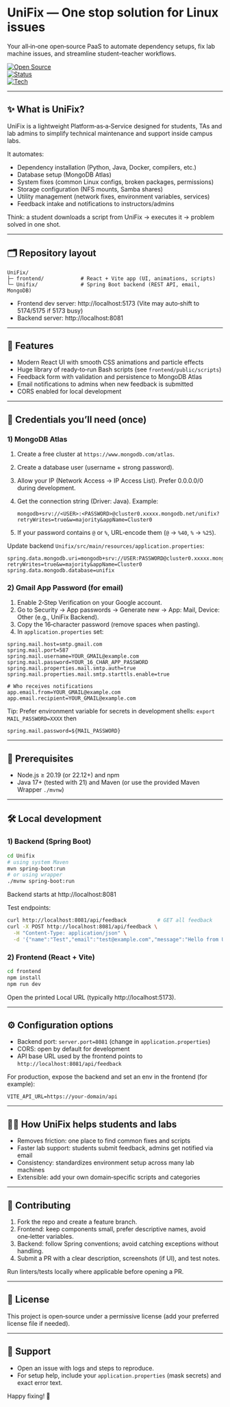# UniFix — One stop solution for Linux issues

Your all‑in‑one open‑source PaaS to automate dependency setups, fix lab machine issues, and streamline student–teacher workflows.

[![Open Source](https://img.shields.io/badge/powered%20by-open%20source-3fb950.svg)](#)  
[![Status](https://img.shields.io/badge/status-active-success.svg)](#)  
[![Tech](https://img.shields.io/badge/stack-React%20%7C%20Vite%20%7C%20Spring%20Boot%20%7C%20MongoDB-0ea5e9.svg)](#)

---

## ✨ What is UniFix?
UniFix is a lightweight Platform‑as‑a‑Service designed for students, TAs and lab admins to simplify technical maintenance and support inside campus labs.

It automates:
- Dependency installation (Python, Java, Docker, compilers, etc.)
- Database setup (MongoDB Atlas)
- System fixes (common Linux configs, broken packages, permissions)
- Storage configuration (NFS mounts, Samba shares)
- Utility management (network fixes, environment variables, services)
- Feedback intake and notifications to instructors/admins

Think: a student downloads a script from UniFix → executes it → problem solved in one shot.

---

## 🗂 Repository layout
```
UniFix/
├─ frontend/            # React + Vite app (UI, animations, scripts)
└─ Unifix/              # Spring Boot backend (REST API, email, MongoDB)
```

- Frontend dev server: http://localhost:5173 (Vite may auto‑shift to 5174/5175 if 5173 busy)
- Backend server: http://localhost:8081

---

## 🚀 Features
- Modern React UI with smooth CSS animations and particle effects
- Huge library of ready‑to‑run Bash scripts (see `frontend/public/scripts`)
- Feedback form with validation and persistence to MongoDB Atlas
- Email notifications to admins when new feedback is submitted
- CORS enabled for local development

---

## 🔐 Credentials you’ll need (once)

### 1) MongoDB Atlas
1. Create a free cluster at `https://www.mongodb.com/atlas`.
2. Create a database user (username + strong password).
3. Allow your IP (Network Access → IP Access List). Prefer 0.0.0.0/0 during development.
4. Get the connection string (Driver: Java). Example:
   
   `mongodb+srv://<USER>:<PASSWORD>@cluster0.xxxxx.mongodb.net/unifix?retryWrites=true&w=majority&appName=Cluster0`
5. If your password contains `@` or `%`, URL‑encode them (`@` → `%40`, `%` → `%25`).

Update backend `Unifix/src/main/resources/application.properties`:
```
spring.data.mongodb.uri=mongodb+srv://USER:PASSWORD@cluster0.xxxxx.mongodb.net/unifix?retryWrites=true&w=majority&appName=Cluster0
spring.data.mongodb.database=unifix
```

### 2) Gmail App Password (for email)
1. Enable 2‑Step Verification on your Google account.
2. Go to Security → App passwords → Generate new → App: Mail, Device: Other (e.g., UniFix Backend).
3. Copy the 16‑character password (remove spaces when pasting).
4. In `application.properties` set:
```
spring.mail.host=smtp.gmail.com
spring.mail.port=587
spring.mail.username=YOUR_GMAIL@example.com
spring.mail.password=YOUR_16_CHAR_APP_PASSWORD
spring.mail.properties.mail.smtp.auth=true
spring.mail.properties.mail.smtp.starttls.enable=true

# Who receives notifications
app.email.from=YOUR_GMAIL@example.com
app.email.recipient=YOUR_GMAIL@example.com
```

Tip: Prefer environment variable for secrets in development shells: `export MAIL_PASSWORD=XXXX` then
```
spring.mail.password=${MAIL_PASSWORD}
```

---

## 🧰 Prerequisites
- Node.js ≥ 20.19 (or 22.12+) and npm
- Java 17+ (tested with 21) and Maven (or use the provided Maven Wrapper `./mvnw`)

---

## 🛠 Local development

### 1) Backend (Spring Boot)
```bash
cd Unifix
# using system Maven
mvn spring-boot:run
# or using wrapper
./mvnw spring-boot:run
```
Backend starts at http://localhost:8081

Test endpoints:
```bash
curl http://localhost:8081/api/feedback          # GET all feedback
curl -X POST http://localhost:8081/api/feedback \
  -H "Content-Type: application/json" \
  -d '{"name":"Test","email":"test@example.com","message":"Hello from UniFix"}'
```

### 2) Frontend (React + Vite)
```bash
cd frontend
npm install
npm run dev
```
Open the printed Local URL (typically http://localhost:5173).

---

## ⚙️ Configuration options
- Backend port: `server.port=8081` (change in `application.properties`)
- CORS: open by default for development
- API base URL used by the frontend points to `http://localhost:8081/api/feedback`

For production, expose the backend and set an env in the frontend (for example):
```
VITE_API_URL=https://your-domain/api
```

---

## 🧑‍🎓 How UniFix helps students and labs
- Removes friction: one place to find common fixes and scripts
- Faster lab support: students submit feedback, admins get notified via email
- Consistency: standardizes environment setup across many lab machines
- Extensible: add your own domain‑specific scripts and categories

---

## 🤝 Contributing
1. Fork the repo and create a feature branch.
2. Frontend: keep components small, prefer descriptive names, avoid one‑letter variables.
3. Backend: follow Spring conventions; avoid catching exceptions without handling.
4. Submit a PR with a clear description, screenshots (if UI), and test notes.

Run linters/tests locally where applicable before opening a PR.

---


## 📄 License
This project is open‑source under a permissive license (add your preferred license file if needed).

---

## 💬 Support
- Open an issue with logs and steps to reproduce.
- For setup help, include your `application.properties` (mask secrets) and exact error text.

Happy fixing! 🚀


